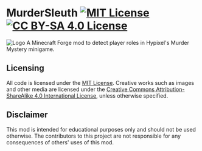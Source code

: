 # MurderSleuth [![MIT License](https://img.shields.io/badge/code%20license-MIT-aa00dd.svg?style=flat-square)](https://spdx.org/licenses/MIT) [![CC BY-SA 4.0 License](https://img.shields.io/badge/creative%20license-CC%20BY--SA%204.0-aa00dd.svg?style=flat-square)](https://creativecommons.org/licenses/by-sa/4.0/)
![Logo](src/main/resources/assets/murdersleuth/textures/logo.png)
A Minecraft Forge mod to detect player roles in Hypixel's Murder Mystery minigame.
## Licensing
All code is licensed under the [MIT License](https://opensource.org/licenses/MIT). Creative works such as images and other media are licensed under the [Creative Commons Attribution-ShareAlike 4.0 International License](https://creativecommons.org/licenses/by-sa/4.0/), unless otherwise specified.
## Disclaimer
This mod is intended for educational purposes only and should not be used otherwise. The contributors to this project are not responsible for any consequences of others' uses of this mod.
